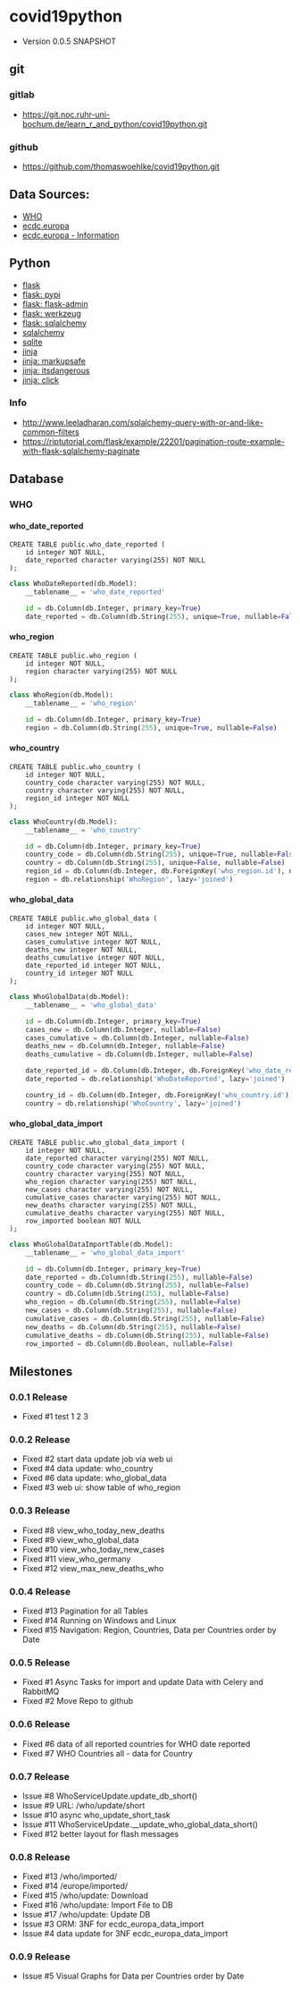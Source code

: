 # covid19python
* Version 0.0.5 SNAPSHOT

## git
### gitlab 
* https://git.noc.ruhr-uni-bochum.de/learn_r_and_python/covid19python.git
### github
* https://github.com/thomaswoehlke/covid19python.git

## Data Sources:
* [WHO](https://covid19.who.int/WHO-COVID-19-global-data.csv)
* [ecdc.europa](https://opendata.ecdc.europa.eu/covid19/casedistribution/csv)
* [ecdc.europa - Information](https://www.ecdc.europa.eu/en/publications-data/download-todays-data-geographic-distribution-covid-19-cases-worldwide)

## Python
* [flask](https://flask.palletsprojects.com/en/1.1.x/)
* [flask: pypi](https://pypi.org/project/Flask/)
* [flask: flask-admin](https://github.com/flask-admin/flask-admin/)
* [flask: werkzeug](https://werkzeug.palletsprojects.com/en/1.0.x/)
* [flask: sqlalchemy](https://flask.palletsprojects.com/en/1.1.x/patterns/sqlalchemy/)
* [sqlalchemy](https://docs.sqlalchemy.org/en/13/)
* [sqlite](https://sqlite.org/docs.html)
* [jinja](https://jinja.palletsprojects.com/en/2.11.x/)
* [jinja: markupsafe](https://palletsprojects.com/p/markupsafe/)
* [jinja: itsdangerous](https://palletsprojects.com/p/itsdangerous/)
* [jinja: click](https://palletsprojects.com/p/click/)

### Info
* http://www.leeladharan.com/sqlalchemy-query-with-or-and-like-common-filters
* https://riptutorial.com/flask/example/22201/pagination-route-example-with-flask-sqlalchemy-paginate

## Database

### WHO

#### who_date_reported
````postgresql
CREATE TABLE public.who_date_reported (
    id integer NOT NULL,
    date_reported character varying(255) NOT NULL
);
````
````python
class WhoDateReported(db.Model):
    __tablename__ = 'who_date_reported'

    id = db.Column(db.Integer, primary_key=True)
    date_reported = db.Column(db.String(255), unique=True, nullable=False)
````

#### who_region
````postgresql
CREATE TABLE public.who_region (
    id integer NOT NULL,
    region character varying(255) NOT NULL
);
````
````python
class WhoRegion(db.Model):
    __tablename__ = 'who_region'

    id = db.Column(db.Integer, primary_key=True)
    region = db.Column(db.String(255), unique=True, nullable=False)
````

#### who_country
````postgresql
CREATE TABLE public.who_country (
    id integer NOT NULL,
    country_code character varying(255) NOT NULL,
    country character varying(255) NOT NULL,
    region_id integer NOT NULL
);
````
````python
class WhoCountry(db.Model):
    __tablename__ = 'who_country'

    id = db.Column(db.Integer, primary_key=True)
    country_code = db.Column(db.String(255), unique=True, nullable=False)
    country = db.Column(db.String(255), unique=False, nullable=False)
    region_id = db.Column(db.Integer, db.ForeignKey('who_region.id'), nullable=False)
    region = db.relationship('WhoRegion', lazy='joined') 
````

#### who_global_data
````postgresql
CREATE TABLE public.who_global_data (
    id integer NOT NULL,
    cases_new integer NOT NULL,
    cases_cumulative integer NOT NULL,
    deaths_new integer NOT NULL,
    deaths_cumulative integer NOT NULL,
    date_reported_id integer NOT NULL,
    country_id integer NOT NULL
);
````
````python
class WhoGlobalData(db.Model):
    __tablename__ = 'who_global_data'

    id = db.Column(db.Integer, primary_key=True)
    cases_new = db.Column(db.Integer, nullable=False)
    cases_cumulative = db.Column(db.Integer, nullable=False)
    deaths_new = db.Column(db.Integer, nullable=False)
    deaths_cumulative = db.Column(db.Integer, nullable=False)

    date_reported_id = db.Column(db.Integer, db.ForeignKey('who_date_reported.id'), nullable=False)
    date_reported = db.relationship('WhoDateReported', lazy='joined')

    country_id = db.Column(db.Integer, db.ForeignKey('who_country.id'), nullable=False)
    country = db.relationship('WhoCountry', lazy='joined')
````

#### who_global_data_import
````postgresql
CREATE TABLE public.who_global_data_import (
    id integer NOT NULL,
    date_reported character varying(255) NOT NULL,
    country_code character varying(255) NOT NULL,
    country character varying(255) NOT NULL,
    who_region character varying(255) NOT NULL,
    new_cases character varying(255) NOT NULL,
    cumulative_cases character varying(255) NOT NULL,
    new_deaths character varying(255) NOT NULL,
    cumulative_deaths character varying(255) NOT NULL,
    row_imported boolean NOT NULL
);
````
````python
class WhoGlobalDataImportTable(db.Model):
    __tablename__ = 'who_global_data_import'

    id = db.Column(db.Integer, primary_key=True)
    date_reported = db.Column(db.String(255), nullable=False)
    country_code = db.Column(db.String(255), nullable=False)
    country = db.Column(db.String(255), nullable=False)
    who_region = db.Column(db.String(255), nullable=False)
    new_cases = db.Column(db.String(255), nullable=False)
    cumulative_cases = db.Column(db.String(255), nullable=False)
    new_deaths = db.Column(db.String(255), nullable=False)
    cumulative_deaths = db.Column(db.String(255), nullable=False)
    row_imported = db.Column(db.Boolean, nullable=False)
````


## Milestones

### 0.0.1 Release
* Fixed #1 test 1 2 3

### 0.0.2 Release
* Fixed #2 start data update job via web ui 
* Fixed #4 data update: who_country
* Fixed #6 data update: who_global_data
* Fixed #3 web ui: show table of who_region

### 0.0.3 Release
* Fixed #8 view_who_today_new_deaths
* Fixed #9 view_who_global_data
* Fixed #10 view_who_today_new_cases
* Fixed #11 view_who_germany
* Fixed #12 view_max_new_deaths_who

### 0.0.4 Release
* Fixed #13 Pagination for all Tables
* Fixed #14 Running on Windows and Linux
* Fixed #15 Navigation: Region, Countries, Data per Countries order by Date

### 0.0.5 Release
* Fixed #1 Async Tasks for import and update Data with Celery and RabbitMQ
* Fixed #2 Move Repo to github

### 0.0.6 Release
* Fixed #6 data of all reported countries for WHO date reported
* Fixed #7 WHO Countries all - data for Country

### 0.0.7 Release
* Issue #8 WhoServiceUpdate.update_db_short()
* Issue #9 URL: /who/update/short 
* Issue #10 async who_update_short_task
* Issue #11 WhoServiceUpdate.__update_who_global_data_short()
* Fixed #12 better layout for flash messages

### 0.0.8 Release
* Fixed #13 /who/imported/
* Fixed #14 /europe/imported/
* Fixed #15 /who/update: Download  
* Fixed #16 /who/update: Import File to DB
* Issue #17 /who/update: Update DB
* Issue #3 ORM: 3NF for ecdc_europa_data_import
* Issue #4 data update for 3NF ecdc_europa_data_import

### 0.0.9 Release
* Issue #5 Visual Graphs for Data per Countries order by Date


